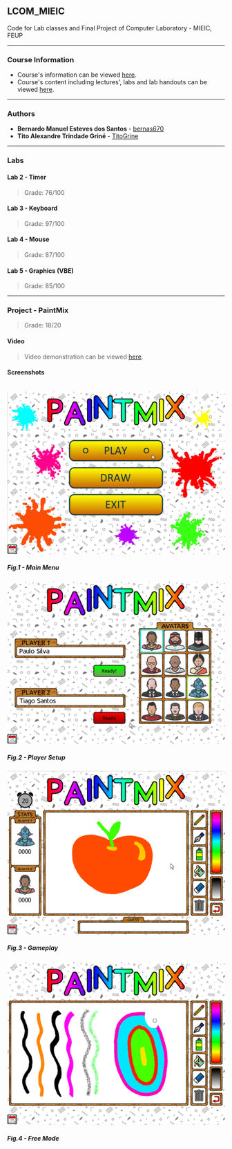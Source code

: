 ## **LCOM_MIEIC**

Code for Lab classes and Final Project of Computer Laboratory - MIEIC, FEUP

----------

### Course Information

* Course's information can be viewed [here](https://sigarra.up.pt/feup/en/ucurr_geral.ficha_uc_view?pv_ocorrencia_id=419993).
* Course's content including lectures', labs and lab handouts can be viewed [here](https://web.fe.up.pt/~pfs/aulas/lcom2018/).

----------

### Authors

* **Bernardo Manuel Esteves dos Santos** - [bernas670](https://github.com/bernas670)
* **Tito Alexandre Trindade Griné** - [TitoGrine](https://github.com/TitoGrine)
 
----------

### Labs

  #### Lab 2 - Timer
  > Grade: 76/100

  #### Lab 3 - Keyboard
  > Grade: 97/100
  
  #### Lab 4 - Mouse
  > Grade: 87/100

  #### **Lab 5 - Graphics (VBE)**
  > Grade: 85/100

----------

### Project - PaintMix
> Grade: 18/20 <br>

#### **Video**
> Video demonstration can be viewed [here](https://www.youtube.com/watch?v=7FLcOkK5lnE&t=84s).

#### **Screenshots** <br> <br>

![Main Menu](https://github.com/TitoGrine/LCOM_MIEIC/blob/master/projeto/doc/Screenshots/PaintMix_mainmenu.png "Main Menu")

##### Fig.1 - Main Menu

![Player Setup](https://github.com/TitoGrine/LCOM_MIEIC/blob/master/projeto/doc/Screenshots/PainMix_playermenu.png "Player Setup")

##### **Fig.2 - Player Setup**

![Gameplay](https://github.com/TitoGrine/LCOM_MIEIC/blob/master/projeto/doc/Screenshots/PaintMix_game.png "Gameplay")

##### **Fig.3 - Gameplay**

![Free Mode](https://github.com/TitoGrine/LCOM_MIEIC/blob/master/projeto/doc/Screenshots/PaintMix_freemode.png "Free Mode")

##### **Fig.4 - Free Mode**
